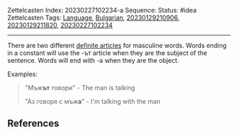 Zettelcasten Index: 20230227102234-a
Sequence:
Status: #idea
Zettelcasten Tags: [Language](../map-of-content/Language.md), [Bulgarian](../map-of-content/Bulgarian.md), [20230129210906](20230129210906.md), [20230129211820](20230129211820.md), [20230227102234](20230227102234.md)

---

There are two different [definite articles](20230129210906.md) for masculine words. Words ending in a constant will use the -ът article when they are the subject of the sentence. Words will end with -а when they are the object.

Examples:

 > 
 > "Мъж**ът** говори" - The man is talking
 > 
 > "Аз говоря с мъж**а**" - I'm talking with the man

## References
